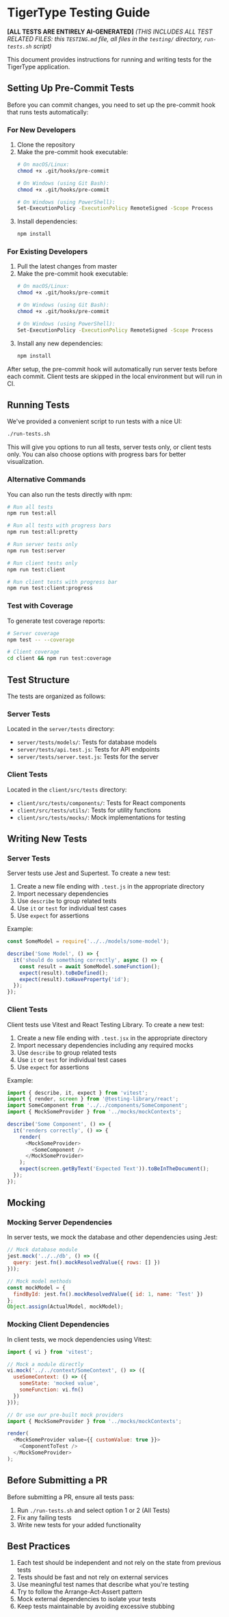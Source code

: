 # TigerType Testing Guide
**[ALL TESTS ARE ENTIRELY AI-GENERATED]**
*(THIS INCLUDES ALL TEST RELATED FILES: this `TESTING.md` file, all files in the `testing/` directory, `run-tests.sh` script)*

This document provides instructions for running and writing tests for the TigerType application.

## Setting Up Pre-Commit Tests

Before you can commit changes, you need to set up the pre-commit hook that runs tests automatically:

### For New Developers
1. Clone the repository
2. Make the pre-commit hook executable:
   ```bash
   # On macOS/Linux:
   chmod +x .git/hooks/pre-commit
   
   # On Windows (using Git Bash):
   chmod +x .git/hooks/pre-commit
   
   # On Windows (using PowerShell):
   Set-ExecutionPolicy -ExecutionPolicy RemoteSigned -Scope Process
   ```
3. Install dependencies:
   ```bash
   npm install
   ```

### For Existing Developers
1. Pull the latest changes from master
2. Make the pre-commit hook executable:
   ```bash
   # On macOS/Linux:
   chmod +x .git/hooks/pre-commit
   
   # On Windows (using Git Bash):
   chmod +x .git/hooks/pre-commit
   
   # On Windows (using PowerShell):
   Set-ExecutionPolicy -ExecutionPolicy RemoteSigned -Scope Process
   ```
3. Install any new dependencies:
   ```bash
   npm install
   ```

After setup, the pre-commit hook will automatically run server tests before each commit. Client tests are skipped in the local environment but will run in CI.

## Running Tests

We've provided a convenient script to run tests with a nice UI:

```bash
./run-tests.sh
```

This will give you options to run all tests, server tests only, or client tests only. You can also choose options with progress bars for better visualization.

### Alternative Commands

You can also run the tests directly with npm:

```bash
# Run all tests
npm run test:all

# Run all tests with progress bars
npm run test:all:pretty

# Run server tests only
npm run test:server

# Run client tests only
npm run test:client

# Run client tests with progress bar
npm run test:client:progress
```

### Test with Coverage

To generate test coverage reports:

```bash
# Server coverage
npm test -- --coverage

# Client coverage
cd client && npm run test:coverage
```

## Test Structure

The tests are organized as follows:

### Server Tests

Located in the `server/tests` directory:

- `server/tests/models/`: Tests for database models
- `server/tests/api.test.js`: Tests for API endpoints
- `server/tests/server.test.js`: Tests for the server

### Client Tests

Located in the `client/src/tests` directory:

- `client/src/tests/components/`: Tests for React components
- `client/src/tests/utils/`: Tests for utility functions
- `client/src/tests/mocks/`: Mock implementations for testing

## Writing New Tests

### Server Tests
Server tests use Jest and Supertest. To create a new test:

1. Create a new file ending with `.test.js` in the appropriate directory
2. Import necessary dependencies
3. Use `describe` to group related tests
4. Use `it` or `test` for individual test cases
5. Use `expect` for assertions

Example:

```javascript
const SomeModel = require('../../models/some-model');

describe('Some Model', () => {
  it('should do something correctly', async () => {
    const result = await SomeModel.someFunction();
    expect(result).toBeDefined();
    expect(result).toHaveProperty('id');
  });
});
```

### Client Tests

Client tests use Vitest and React Testing Library. To create a new test:

1. Create a new file ending with `.test.jsx` in the appropriate directory
2. Import necessary dependencies including any required mocks
3. Use `describe` to group related tests
4. Use `it` or `test` for individual test cases
5. Use `expect` for assertions

Example:

```javascript
import { describe, it, expect } from 'vitest';
import { render, screen } from '@testing-library/react';
import SomeComponent from '../../components/SomeComponent';
import { MockSomeProvider } from '../mocks/mockContexts';

describe('Some Component', () => {
  it('renders correctly', () => {
    render(
      <MockSomeProvider>
        <SomeComponent />
      </MockSomeProvider>
    );
    expect(screen.getByText('Expected Text')).toBeInTheDocument();
  });
});
```

## Mocking

### Mocking Server Dependencies

In server tests, we mock the database and other dependencies using Jest:

```javascript
// Mock database module
jest.mock('../../db', () => ({
  query: jest.fn().mockResolvedValue({ rows: [] })
}));

// Mock model methods
const mockModel = {
  findById: jest.fn().mockResolvedValue({ id: 1, name: 'Test' })
};
Object.assign(ActualModel, mockModel);
```

### Mocking Client Dependencies

In client tests, we mock dependencies using Vitest:

```javascript
import { vi } from 'vitest';

// Mock a module directly
vi.mock('../../context/SomeContext', () => ({
  useSomeContext: () => ({
    someState: 'mocked value',
    someFunction: vi.fn()
  })
}));

// Or use our pre-built mock providers
import { MockSomeProvider } from '../mocks/mockContexts';

render(
  <MockSomeProvider value={{ customValue: true }}>
    <ComponentToTest />
  </MockSomeProvider>
);
```

## Before Submitting a PR

Before submitting a PR, ensure all tests pass:

1. Run `./run-tests.sh` and select option 1 or 2 (All Tests)
2. Fix any failing tests
3. Write new tests for your added functionality

## Best Practices

1. Each test should be independent and not rely on the state from previous tests
2. Tests should be fast and not rely on external services
3. Use meaningful test names that describe what you're testing
4. Try to follow the Arrange-Act-Assert pattern
5. Mock external dependencies to isolate your tests
6. Keep tests maintainable by avoiding excessive stubbing
